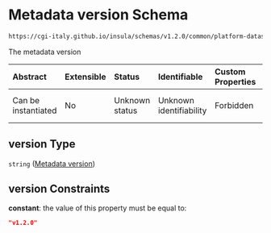 # Metadata version Schema

```txt
https://cgi-italy.github.io/insula/schemas/v1.2.0/common/platform-dataset-visualization-config.schema.json#/$defs/platformRasterDatasetTypeObject/properties/version
```

The metadata version

| Abstract            | Extensible | Status         | Identifiable            | Custom Properties | Additional Properties | Access Restrictions | Defined In                                                                                                                                     |
| :------------------ | :--------- | :------------- | :---------------------- | :---------------- | :-------------------- | :------------------ | :--------------------------------------------------------------------------------------------------------------------------------------------- |
| Can be instantiated | No         | Unknown status | Unknown identifiability | Forbidden         | Allowed               | none                | [platform-dataset-visualization-config.schema.json\*](schemas/common/platform-dataset-visualization-config.schema.json) |

## version Type

`string` ([Metadata version](platform-dataset-visualization-config-defs-raster-dataset-tag-properties-metadata-version.md))

## version Constraints

**constant**: the value of this property must be equal to:

```json
"v1.2.0"
```
